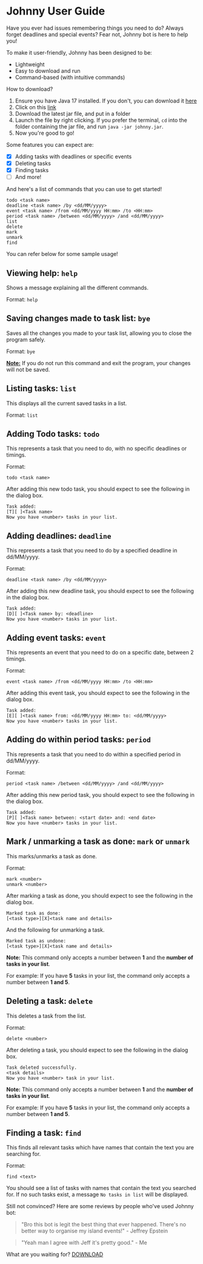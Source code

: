 # Johnny User Guide

Have you ever had issues remembering things you need to do? Always forget deadlines and special events? Fear not, Johnny bot is here to help you!

To make it user-friendly, Johnny has been designed to be:

- Lightweight
- Easy to download and run
- Command-based (with intuitive commands)

How to download?

1. Ensure you have Java 17 installed. If you don't, you can download it [here](https://www.oracle.com/java/technologies/javase/jdk17-archive-downloads.html)
2. Click on this [link](https://github.com/ndhhh/ip/releases)
3. Download the latest jar file, and put in a folder
4. Launch the file by right clicking. If you prefer the terminal, `cd` into the folder containing the jar file, and run `java -jar johnny.jar`.
5. Now you're good to go!

Some features you can expect are:

- [x] Adding tasks with deadlines or specific events
- [x] Deleting tasks
- [x] Finding tasks
- [ ] And more!

And here's a list of commands that you can use to get started!

```
todo <task name>
deadline <task name> /by <dd/MM/yyyy>
event <task name> /from <dd/MM/yyyy HH:mm> /to <HH:mm>
period <task name> /between <dd/MM/yyyy> /and <dd/MM/yyyy>
list
delete
mark
unmark
find
```

You can refer below for some sample usage!

## Viewing help: `help`

Shows a message explaining all the different commands.

Format: `help`

## Saving changes made to task list: `bye`

Saves all the changes you made to your task list, allowing you to close the program safely.

Format: `bye`

**<ins>Note:</ins>** If you do not run this command and exit the program, your changes will not be saved.

## Listing tasks: `list`

This displays all the current saved tasks in a list.

Format: `list`

## Adding Todo tasks: `todo`

This represents a task that you need to do, with no specific deadlines or timings.

Format:

```
todo <task name>
```

After adding this new todo task, you should expect to see the following in the dialog box.

```
Task added:
[T][ ]<Task name>
Now you have <number> tasks in your list.
```

## Adding deadlines: `deadline`

This represents a task that you need to do by a specified deadline in dd/MM/yyyy.

Format:

```
deadline <task name> /by <dd/MM/yyyy>
```

After adding this new deadline task, you should expect to see the following in the dialog box.

```
Task added:
[D][ ]<Task name> by: <deadline>
Now you have <number> tasks in your list.
```

## Adding event tasks: `event`

This represents an event that you need to do on a specific date, between 2 timings.

Format:

```
event <task name> /from <dd/MM/yyyy HH:mm> /to <HH:mm>
```

After adding this event task, you should expect to see the following in the dialog box.

```
Task added:
[E][ ]<task name> from: <dd/MM/yyyy HH:mm> to: <dd/MM/yyyy>
Now you have <number> tasks in your list.
```

## Adding do within period tasks: `period`

This represents a task that you need to do within a specified period in dd/MM/yyyy.

Format:

```
period <task name> /between <dd/MM/yyyy> /and <dd/MM/yyyy>
```

After adding this new period task, you should expect to see the following in the dialog box.

```
Task added:
[P][ ]<Task name> between: <start date> and: <end date>
Now you have <number> tasks in your list.
```

## Mark / unmarking a task as done: `mark` or `unmark`

This marks/unmarks a task as done.

Format:

```
mark <number>
unmark <number>
```

After marking a task as done, you should expect to see the following in the dialog box.

```
Marked task as done:
[<task type>][X]<task name and details>
```

And the following for unmarking a task.

```
Marked task as undone:
[<task type>][X]<task name and details>
```

**Note:** This command only accepts a number between **1** and the **number of tasks in your list**.

For example: If you have **5** tasks in your list, the command only accepts a number between **1 and 5**.

## Deleting a task: `delete`

This deletes a task from the list.

Format:

```
delete <number>
```

After deleting a task, you should expect to see the following in the dialog box.

```
Task deleted successfully.
<task details>
Now you have <number> task in your list.
```

**Note:** This command only accepts a number between **1** and the **number of tasks in your list**.

For example: If you have **5** tasks in your list, the command only accepts a number between **1 and 5**.

## Finding a task: `find`

This finds all relevant tasks which have names that contain the text you are searching for.

Format:

```
find <text>
```

You should see a list of tasks with names that contain the text you searched for.
If no such tasks exist, a message `No tasks in list` will be displayed.

Still not convinced? Here are some reviews by people who've used Johnny bot:

> "Bro this bot is legit the best thing that ever happened. There's no better way to organise my island events!" - Jeffrey Epstein

> "Yeah man I agree with Jeff it's pretty good." - Me

What are you waiting for? [DOWNLOAD](https://github.com/ndhhh/ip/releases)
